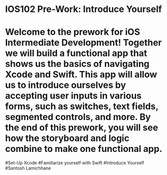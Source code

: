 # IOS102 Pre-Work: Introduce Yourself
# Welcome to the prework for iOS Intermediate Development! Together we will build a functional app that shows us the basics of navigating Xcode and Swift. This app will allow us to introduce ourselves by accepting user inputs in various forms, such as switches, text fields, segmented controls, and more. By the end of this prework, you will see how the storyboard and logic combine to make one functional app.
#Set-Up Xcode
#Familiarize yourself with Swift
#Introduce Yourself
#Santosh Lamichhane
